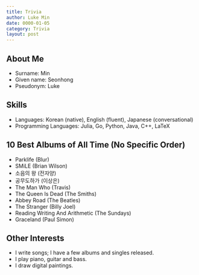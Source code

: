 ```yaml
---
title: Trivia
author: Luke Min
date: 0000-01-05
category: Trivia
layout: post
---
```


About Me
--------------------
+ Surname: Min
+ Given name: Seonhong
+ Pseudonym: Luke

Skills
--------------------
+ Languages: Korean (native), English (fluent), Japanese (conversational)
+ Programming Languages: Julia, Go, Python, Java, C++, LaTeX

10 Best Albums of All Time (No Specific Order)
--------------------
+ Parklife (Blur)
+ SMiLE (Brian Wilson)
+ 소음의 왕 (전자양)
+ 공무도하가 (이상은)
+ The Man Who (Travis)
+ The Queen Is Dead (The Smiths)
+ Abbey Road (The Beatles)
+ The Stranger (Billy Joel)
+ Reading Writing And Arithmetic (The Sundays)
+ Graceland (Paul Simon)

Other Interests
--------------------
+ I write songs; I have a few albums and singles released.
+ I play piano, guitar and bass.
+ I draw digital paintings.